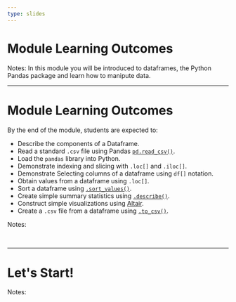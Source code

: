 ```yaml
---
type: slides
---
```


# Module Learning Outcomes

Notes: In this module you will be introduced to dataframes, the Python Pandas package and learn how to manipute data.


---

# Module Learning Outcomes

By the end of the module, students are expected to:

- Describe the components of a Dataframe.
- Read a standard `.csv` file using Pandas [`pd.read_csv()`](https://pandas.pydata.org/pandas-docs/stable/reference/api/pandas.read_csv.html).
- Load the `pandas` library into Python.
- Demonstrate indexing and slicing with `.loc[]` and `.iloc[]`.
- Demonstrate Selecting columns of a dataframe using `df[]` notation.
- Obtain values from a dataframe using `.loc[]`.
- Sort a dataframe using [`.sort_values()`](https://pandas.pydata.org/pandas-docs/stable/reference/api/pandas.DataFrame.sort_values.html).
- Create simple summary statistics using [`.describe()`](https://pandas.pydata.org/pandas-docs/stable/reference/api/pandas.DataFrame.describe.html).
- Construct simple visualizations using [Altair](https://altair-viz.github.io/).
- Create a `.csv` file from a dataframe using [`.to_csv()`](https://pandas.pydata.org/pandas-docs/stable/reference/api/pandas.DataFrame.to_csv.html).

Notes: 

<br>

---

# Let's Start!

Notes:

<br>
